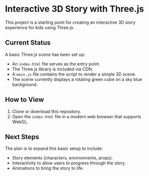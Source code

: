 # Interactive 3D Story with Three.js

This project is a starting point for creating an interactive 3D story experience for kids using Three.js.

## Current Status

A basic Three.js scene has been set up:
- An `index.html` file serves as the entry point.
- The Three.js library is included via CDN.
- A `main.js` file contains the script to render a simple 3D scene.
- The scene currently displays a rotating green cube on a sky blue background.

## How to View

1.  Clone or download this repository.
2.  Open the `index.html` file in a modern web browser that supports WebGL.

## Next Steps

The plan is to expand this basic setup to include:
- Story elements (characters, environments, props).
- Interactivity to allow users to progress through the story.
- Animations to bring the story to life.